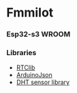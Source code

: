 # FmmiIot

### Esp32-s3 WROOM


### Libraries
- [RTClib](https://docs.arduino.cc/libraries/rtclib/)
- [ArduinoJson](https://arduinojson.org/)
- [DHT sensor library](https://docs.arduino.cc/libraries/dht-sensor-library/)
